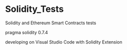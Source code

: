 # Solidity_Tests
Solidity and Ethereum Smart Contracts tests

pragma solidity 0.7.4

developing on Visual Studio Code with Solidity Extension
